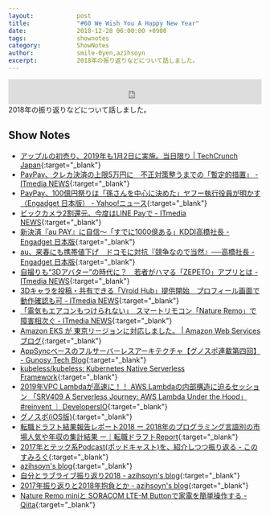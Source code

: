 ```yaml
---
layout:            post
title:             "#60 We Wish You A Happy New Year"
date:              2018-12-28 06:00:00 +0900
tags:              shownotes
category:          ShowNotes
author:            smile-0yen,azihsoyn
excerpt:           2018年の振り返りなどについて話しました。
---
```

<iframe width="100%" height="50" scrolling="no" frameborder="no" src="https://w.soundcloud.com/player/?url=https%3A//api.soundcloud.com/tracks/550804698&amp;auto_play=false&amp;hide_related=false&amp;show_user=true&amp;show_reposts=false&amp;visual=false&amp;show_artwork=false&amp;default_height=75"></iframe>
2018年の振り返りなどについて話しました。

## Show Notes
- [アップルの初売り、2019年も1月2日に実施。当日限り \| TechCrunch Japan](https://jp.techcrunch.com/2018/12/26/engadget-2019-1-2/){:target="_blank"}
- [PayPay、クレカ決済の上限5万円に　不正対策整うまでの「暫定的措置」 \- ITmedia NEWS](http://www.itmedia.co.jp/news/articles/1812/21/news133.html){:target="_blank"}
- [PayPay、100億円祭りは「孫さんを中心に決めた」ヤフー執行役員が明かす（Engadget 日本版） \- Yahoo\!ニュース](https://headlines.yahoo.co.jp/hl?a=20181214-00010004-engadgetj-sci){:target="_blank"}
- [ビックカメラ2割還元、今度はLINE Payで \- ITmedia NEWS](http://www.itmedia.co.jp/news/articles/1812/20/news099.html){:target="_blank"}
- [新決済『au PAY』に自信～「すでに1000億ある」KDDI高橋社長 \- Engadget 日本版](https://japanese.engadget.com/2018/12/26/au-pay-paypay-1000-kddi/){:target="_blank"}
- [au、来春にも携帯値下げ　ドコモに対抗『競争なので当然』──高橋社長 \- Engadget 日本版](https://japanese.engadget.com/2018/12/26/au/){:target="_blank"}
- [自撮りも“3Dアバター”の時代に？　若者がハマる「ZEPETO」アプリとは \- ITmedia NEWS](http://www.itmedia.co.jp/news/articles/1812/26/news079.html){:target="_blank"}
- [3Dキャラを投稿・共有できる「Vroid Hub」提供開始　プロフィール画面で動作確認も可 \- ITmedia NEWS](http://www.itmedia.co.jp/news/articles/1812/21/news140.html){:target="_blank"}
- [「電気もエアコンもつけられない」　スマートリモコン「Nature Remo」で障害相次ぐ \- ITmedia NEWS](http://www.itmedia.co.jp/news/articles/1812/25/news080.html){:target="_blank"}
- [Amazon EKS が 東京リージョンに対応しました。 \| Amazon Web Services ブログ](https://aws.amazon.com/jp/blogs/news/amazon-eks-tokyo-region/){:target="_blank"}
- [AppSyncベースのフルサーバーレスアーキテクチャ【グノスポ連載第四回】 \- Gunosy Tech Blog](https://tech.gunosy.io/entry/gunosy-sports4){:target="_blank"}
- [kubeless/kubeless: Kubernetes Native Serverless Framework](https://github.com/kubeless/kubeless){:target="_blank"}
- [2019年VPC Lambdaが高速に！！ AWS Lambdaの内部構造に迫るセッション 「SRV409 A Serverless Journey: AWS Lambda Under the Hood」 \#reinvent ｜ DevelopersIO](https://dev.classmethod.jp/cloud/aws/reinvent2018-srv409/){:target="_blank"}
- [グノスポ(iOS版)](https://itunes.apple.com/jp/app/%E3%82%B0%E3%83%8E%E3%82%B7%E3%83%BC%E3%82%B9%E3%83%9D%E3%83%BC%E3%83%84-%E3%82%B9%E3%83%9D%E3%83%BC%E3%83%84%E5%A5%BD%E3%81%8D%E3%81%AE%E3%81%82%E3%81%AA%E3%81%9F%E3%82%92%E3%82%82%E3%81%A3%E3%81%A8%E7%86%B1%E3%81%8F%E3%81%99%E3%82%8B%E3%82%A2%E3%83%97%E3%83%AA/id1444029346?mt=8){:target="_blank"}
- [転職ドラフト結果報告レポート2018 ー 2018年のプログラミング言語別の市場人気や年収の集計結果 ー｜転職ドラフトReport](https://job-draft.jp/articles/311){:target="_blank"}
- [2017年とテック系Podcast\(ポッドキャスト\)を、紹介しつつ振り返る \- このすみろぐ](https://www.konosumi.net/entry/2018/02/24/205322){:target="_blank"}
- [azihsoyn's blog](https://azihsoyn.hatenablog.com/){:target="_blank"}
- [自分とラブライブ振り返り2018 \- azihsoyn's blog](https://azihsoyn.hatenablog.com/entry/lovelive_adventcalendar_2018_day1){:target="_blank"}
- [2017年振り返りと2018年抱負とか \- azihsoyn's blog](https://azihsoyn.hatenablog.com/entry/2017_to_2018){:target="_blank"}
- [Nature Remo miniと SORACOM LTE\-M Buttonで家電を簡単操作する \- Qiita](https://qiita.com/smile-0yen/items/941033078eea1b584393){:target="_blank"}
